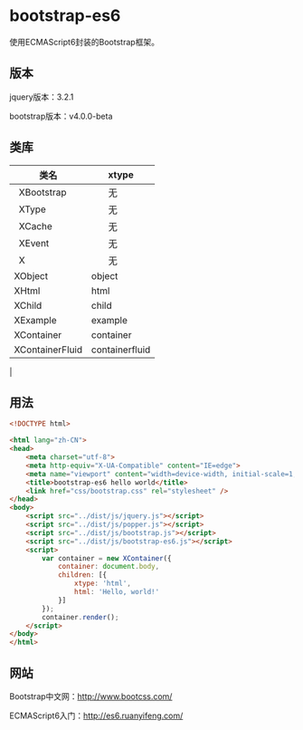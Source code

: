 # bootstrap-es6

使用ECMAScript6封装的Bootstrap框架。

## 版本

jquery版本：3.2.1

bootstrap版本：v4.0.0-beta

## 类库

|       类名         |       xtype       |
|-------------------|-------------------|
|   XBootstrap      |        无         |
|   XType           |        无         |
|   XCache          |        无         |
|   XEvent          |        无         |
|   X               |        无         |
|   XObject         |     object        |
|   XHtml           |     html          |
|   XChild          |     child         |
|   XExample        |     example       |
|   XContainer      |     container     |
|   XContainerFluid |    containerfluid |
|

## 用法

```html
<!DOCTYPE html>

<html lang="zh-CN">
<head>
    <meta charset="utf-8">
    <meta http-equiv="X-UA-Compatible" content="IE=edge">
    <meta name="viewport" content="width=device-width, initial-scale=1, shrink-to-fit=no">
    <title>bootstrap-es6 hello world</title>
    <link href="css/bootstrap.css" rel="stylesheet" />
</head>
<body>
    <script src="../dist/js/jquery.js"></script>
    <script src="../dist/js/popper.js"></script>
    <script src="../dist/js/bootstrap.js"></script>
    <script src="../dist/js/bootstrap-es6.js"></script>
    <script>
        var container = new XContainer({
            container: document.body,
            children: [{
                xtype: 'html',
                html: 'Hello, world!'
            }]
        });
        container.render();
    </script>
</body>
</html>
```

## 网站

Bootstrap中文网：http://www.bootcss.com/

ECMAScript6入门：http://es6.ruanyifeng.com/
